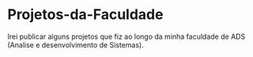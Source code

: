 # Projetos-da-Faculdade
Irei publicar alguns projetos que fiz ao longo da minha faculdade de ADS (Analise e desenvolvimento de Sistemas).
